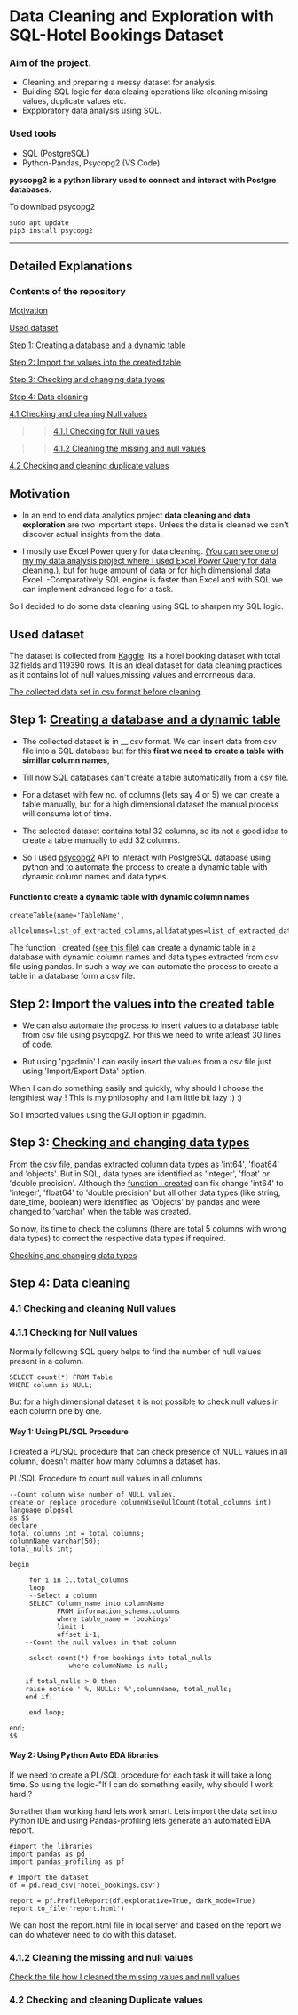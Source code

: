 # Data Cleaning and Exploration with SQL-Hotel Bookings Dataset

### Aim of the project.
- Cleaning and preparing a messy dataset for analysis.
- Building SQL logic for data cleaing operations like cleaning missing values, duplicate values etc.
- Expploratory data analysis using SQL.
### Used tools
- SQL (PostgreSQL)
- Python-Pandas, Psycopg2 (VS Code)

**pyscopg2 is a python library used to connect and interact with Postgre databases.**

To download psycopg2
```
sudo apt update
pip3 install psycopg2
```
***
## Detailed Explanations
### Contents of the repository

[Motivation](#motivation)

[Used dataset](#used-dataset)

[Step 1: Creating a database and a dynamic table](#step-1-creating-a-database-and-a-dynamic-table)

[Step 2: Import the values into the created table](#step-2-import-the-values-into-the-created-table)

[Step 3: Checking and changing data types](#step-3-checking-and-changing-data-types)

[Step 4: Data cleaning](#step-4-data-cleaning)

[4.1 Checking and cleaning Null values](#41-checking-and-cleaning-null-values)

>> [4.1.1 Checking for Null values](#411-checking-for-null-values)

>>[4.1.2 Cleaning the missing and null values](#412-cleaning-the-missing-and-null-values)

[4.2 Checking and cleaning duplicate values](#42-checking-and-cleaning-duplicate-values)

## Motivation 
- In an end to end data analytics project **data cleaning and data exploration** are two important steps. Unless the data is cleaned we can't discover  actual insights from the data.

- I mostly use Excel Power query for data cleaning. [(You can see one of my my data analysis project where I used Excel Power Query for data cleaning.)](https://github.com/shakhscode/Inflation-and-GDP-Growth-Analysis-G20Countries#inflation-and-gdp-growth-analysis-g20-countries), but for huge amount of data or for high dimensional data Excel.
-Comparatively SQL engine is faster than Excel and with SQL we can implement advanced logic for a task.

So I decided to do some data cleaning using SQL to sharpen my SQL logic.

## Used dataset
The dataset is collected from [Kaggle](https://www.kaggle.com/datasets/jessemostipak/hotel-booking-demand). Its a hotel booking dataset with total 32 fields and 119390 rows. It is an ideal dataset for data cleaning practices as it contains lot of null values,missing values and errorneous data.

[The collected data set in csv format before cleaning](hotel_bookings.csv).

## Step 1: [Creating a database and a dynamic table](CreateDatabaseAndImportData.ipynb)
- The collected dataset is in __.csv format. We can insert data from csv file into a SQL database but for this **first we need to create a table with simillar column names**, 
- Till now SQL databases can't create a table automatically from a csv file. 

- For a dataset with few no. of columns (lets say 4 or 5) we can create a table manually, but for a high dimensional dataset the manual process will consume lot of time. 
- The selected dataset contains total 32 columns, so its not a good idea to create a table manually to add 32 columns.
- So I used [psycopg2](https://www.psycopg.org/docs/) API to interact with PostgreSQL database using python and to automate the process to create a dynamic table with dynamic column names and data types.

#### Function to create a dynamic table with dynamic column names
```
createTable(name='TableName', 
            allcolumns=list_of_extracted_columns,alldatatypes=list_of_extracted_datatypes)
```

The function I created [(see this file)](CreateDatabaseAndImportData.ipynb) can create a dynamic table in a database with dynamic column names and data types extracted from csv file using pandas. In such a way we can automate the process to create a table in a database form a csv file.


## Step 2: Import the values into the created table
- We can also automate the process to insert values to a database table from csv file using psycopg2. For this we need to write atleast 30 lines of code. 

- But using 'pgadmin' I can easily insert the values from a csv file just using 'Import/Export Data' option. 

When I can do something easily and quickly, why should I choose the lengthiest way ! This is my philosophy and I am little bit lazy :) :)

So I imported values using the GUI option in pgadmin.

## Step 3: [Checking and changing data types](ChangeDataTypes.sql)
From the csv file, pandas extracted column data types as 'int64', 'float64' and 'objects'. But in SQL, data types are identified as 
'integer', 'float' or 'double precision'. Although the [function I created](CreateDatabaseAndImportData.ipynb) can fix change 'int64' to 'integer', 'float64' to 'double precision' but all other data types (like string, date_time, boolean) were identified as 'Objects' by pandas and were changed to 'varchar' when the table was created.

So now, its time to check the columns (there are total 5 columns with wrong data types) to correct the respective data types if required. 

[Checking and changing data types](ChangeDataTypes.sql)

## Step 4: Data cleaning

### 4.1 Checking and cleaning Null values

### 4.1.1 Checking for Null values
Normally following SQL query helps to find the number of null values present in a column.
```
SELECT count(*) FROM Table
WHERE column is NULL;
```
But for a high dimensional dataset it is not possible to check null values in each column one by one. 

#### Way 1: Using PL/SQL Procedure
I created a PL/SQL procedure that can check presence of NULL values in all column, doesn't matter how many columns a dataset has.

PL/SQL Procedure to count null values in all columns

```
--Count column wise number of NULL values.
create or replace procedure columnWiseNullCount(total_columns int)
language plpgsql
as $$
declare 
total_columns int = total_columns;
columnName varchar(50);
total_nulls int;

begin 
	 
     for i in 1..total_columns
	 loop
	 --Select a column 
	 SELECT Column_name into columnName
            FROM information_schema.columns
            where table_name = 'bookings'
            limit 1
			offset i-1;
	--Count the null values in that column
	
	 select count(*) from bookings into total_nulls
               where columnName is null;
	 
	if total_nulls > 0 then
	raise notice ' %, NULLs: %',columnName, total_nulls;
	end if;

	 end loop;

end;
$$
```
#### Way 2: Using Python Auto EDA libraries
If we need to create a PL/SQL procedure for each task it will take a long time. So using the logic-"If I can do something easily, why should I work hard ?

So rather than working hard lets work smart. 
Lets import the data set into Python IDE and using Pandas-profiling lets generate an automated EDA report.

```
#import the libraries
import pandas as pd
import pandas_profiling as pf

# import the dataset
df = pd.read_csv('hotel_bookings.csv')

report = pf.ProfileReport(df,explorative=True, dark_mode=True)
report.to_file('report.html')
```
We can host the report.html file in local server and based on the report we can do whatever need to do with this dataset.

### 4.1.2 Cleaning the missing and null values
[Check the file how I cleaned the missing values and null values](cleaningMissingAndNullValues.sql)

### 4.2 Checking and cleaning Duplicate values
